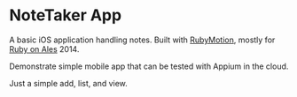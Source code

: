 NoteTaker App
=============

A basic iOS application handling notes. Built with [RubyMotion](http://www.rubymotion.com/), mostly for [Ruby on Ales](http://ruby.onales.com/) 2014.

Demonstrate simple mobile app that can be tested with Appium in the cloud.

Just a simple add, list, and view. 
